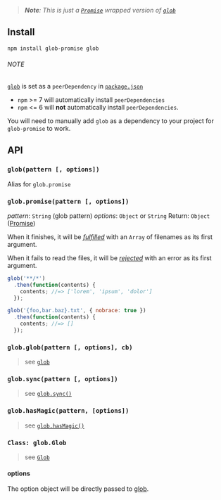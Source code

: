 > _**Note**: This is just a [`Promise`][Promise] wrapped version of [`glob`][glob]_

## Install

```bash
npm install glob-promise glob
```

###### NOTE

[`glob`][glob] is set as a `peerDependency` in [`package.json`](package.json)

- `npm` >= 7 will automatically install `peerDependencies`
- `npm` <= 6 will **not** automatically install `peerDependencies`.

You will need to manually add `glob` as a dependency to your project for `glob-promise` to work.

## API

### `glob(pattern [, options])`

Alias for `glob.promise`

### `glob.promise(pattern [, options])`

_pattern_: `String` (glob pattern)
_options_: `Object` or `String`
Return: `Object` ([Promise])

When it finishes, it will be [_fulfilled_](http://promisesaplus.com/#point-26) with an `Array` of filenames as its first argument.

When it fails to read the files, it will be [_rejected_](http://promisesaplus.com/#point-30) with an error as its first argument.

```js
glob('**/*')
  .then(function(contents) {
    contents; //=> ['lorem', 'ipsum', 'dolor']
  });

glob('{foo,bar.baz}.txt', { nobrace: true })
  .then(function(contents) {
    contents; //=> []
  });
```

### `glob.glob(pattern [, options], cb)`

> see [`glob`](https://github.com/isaacs/node-glob#globpattern-options-cb)

### `glob.sync(pattern [, options])`

> see [`glob.sync()`](https://github.com/isaacs/node-glob#globsyncpattern-options)

### `glob.hasMagic(pattern, [options])`

> see [`glob.hasMagic()`](https://github.com/isaacs/node-glob#globhasmagicpattern-options)

### `Class: glob.Glob`

> see [`Glob`](https://github.com/isaacs/node-glob#class-globglob)

#### options

The option object will be directly passed to [glob](https://github.com/isaacs/node-glob#options).

[glob]: https://github.com/isaacs/node-glob
[Promise]: http://promisesaplus.com/
